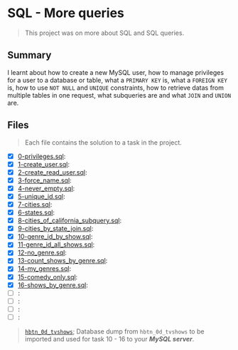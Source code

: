 # SQL - More queries

> This project was on more about SQL and SQL queries.

## Summary

I learnt about how to create a new MySQL user, how to manage privileges for a user to a database or table, what a `PRIMARY KEY` is, what a `FOREIGN KEY` is, how to use `NOT NULL` and `UNIQUE` constraints, how to retrieve datas from multiple tables in one request, what subqueries are and what `JOIN` and `UNION` are.

## Files

> Each file contains the solution to a task in the project.

- [x] [0-privileges.sql](https://github.com/Ebube-Ochemba/alx-higher_level_programming/blob/master/0x0E-SQL_more_queries/0-privileges.sql):
- [x] [1-create_user.sql](https://github.com/Ebube-Ochemba/alx-higher_level_programming/blob/master/0x0E-SQL_more_queries/1-create_user.sql):
- [x] [2-create_read_user.sql](https://github.com/Ebube-Ochemba/alx-higher_level_programming/blob/master/0x0E-SQL_more_queries/2-create_read_user.sql):
- [x] [3-force_name.sql](https://github.com/Ebube-Ochemba/alx-higher_level_programming/blob/master/0x0E-SQL_more_queries/3-force_name.sql):
- [x] [4-never_empty.sql](https://github.com/Ebube-Ochemba/alx-higher_level_programming/blob/master/0x0E-SQL_more_queries/4-never_empty.sql):
- [x] [5-unique_id.sql](https://github.com/Ebube-Ochemba/alx-higher_level_programming/blob/master/0x0E-SQL_more_queries/6-states.sql):
- [x] [7-cities.sql](https://github.com/Ebube-Ochemba/alx-higher_level_programming/blob/master/0x0E-SQL_more_queries/7-cities.sql):
- [x] [6-states.sql](https://github.com/Ebube-Ochemba/alx-higher_level_programming/blob/master/0x0E-SQL_more_queries/6-states.sql):
- [x] [8-cities_of_california_subquery.sql](https://github.com/Ebube-Ochemba/alx-higher_level_programming/blob/master/0x0E-SQL_more_queries/8-cities_of_california_subquery.sql):
- [x] [9-cities_by_state_join.sql](https://github.com/Ebube-Ochemba/alx-higher_level_programming/blob/master/0x0E-SQL_more_queries/9-cities_by_state_join.sql):
- [x] [10-genre_id_by_show.sql](https://github.com/Ebube-Ochemba/alx-higher_level_programming/blob/master/0x0E-SQL_more_queries/10-genre_id_by_show.sql):
- [x] [11-genre_id_all_shows.sql](https://github.com/Ebube-Ochemba/alx-higher_level_programming/blob/master/0x0E-SQL_more_queries/11-genre_id_all_shows.sql):
- [x] [12-no_genre.sql](https://github.com/Ebube-Ochemba/alx-higher_level_programming/blob/master/0x0E-SQL_more_queries/12-no_genre.sql):
- [x] [13-count_shows_by_genre.sql](https://github.com/Ebube-Ochemba/alx-higher_level_programming/blob/master/0x0E-SQL_more_queries/13-count_shows_by_genre.sql):
- [x] [14-my_genres.sql](https://github.com/Ebube-Ochemba/alx-higher_level_programming/blob/master/0x0E-SQL_more_queries/14-my_genres.sql):
- [x] [15-comedy_only.sql](https://github.com/Ebube-Ochemba/alx-higher_level_programming/blob/master/0x0E-SQL_more_queries/15-comedy_only.sql):
- [x] [16-shows_by_genre.sql](https://github.com/Ebube-Ochemba/alx-higher_level_programming/blob/master/0x0E-SQL_more_queries/16-shows_by_genre.sql):
- [ ] [](https://github.com/Ebube-Ochemba/alx-higher_level_programming/blob/master/0x0E-SQL_more_queries/):
- [ ] [](https://github.com/Ebube-Ochemba/alx-higher_level_programming/blob/master/0x0E-SQL_more_queries/):
- [ ] [](https://github.com/Ebube-Ochemba/alx-higher_level_programming/blob/master/0x0E-SQL_more_queries/):
- [ ] [](https://github.com/Ebube-Ochemba/alx-higher_level_programming/blob/master/0x0E-SQL_more_queries/):

> [`hbtn_0d_tvshows`](https://github.com/Ebube-Ochemba/alx-higher_level_programming/blob/master/0x0E-SQL_more_queries/hbtn_0d_tvshows.sql); Database dump from `hbtn_0d_tvshows` to be imported and used for task 10 - 16 to your __*MySQL server*__.

